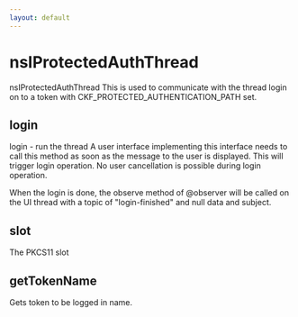 ```yaml
---
layout: default
---
```


# nsIProtectedAuthThread #

nsIProtectedAuthThread
 This is used to communicate with the thread login on to 
 a token with CKF_PROTECTED_AUTHENTICATION_PATH set.


## login ##

login - run the thread
  A user interface implementing this interface needs to
  call this method as soon as the message to the user is
  displayed. This will trigger login operation. No user 
  cancellation is possible during login operation.

  When the login is done, the observe method of @observer will
  be called on the UI thread with a topic of "login-finished"
  and null data and subject.


## slot ##

The PKCS11 slot


## getTokenName ##

Gets token to be logged in name.

